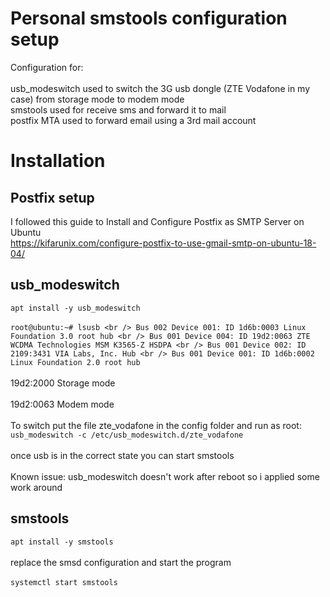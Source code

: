 # Personal smstools configuration setup
Configuration for:<br />
<br />
usb_modeswitch  used to switch the 3G usb dongle (ZTE Vodafone in my case) from storage mode to modem mode<br />
smstools        used for receive sms and forward it to mail<br />
postfix         MTA used to forward email using a 3rd mail account<br />


# Installation

## Postfix setup

I followed this guide to Install and Configure Postfix as SMTP Server on Ubuntu <br />
https://kifarunix.com/configure-postfix-to-use-gmail-smtp-on-ubuntu-18-04/ <br />



## usb_modeswitch

`apt install -y usb_modeswitch` <br />
<br />
`root@ubuntu:~# lsusb <br />
Bus 002 Device 001: ID 1d6b:0003 Linux Foundation 3.0 root hub <br />
Bus 001 Device 004: ID 19d2:0063 ZTE WCDMA Technologies MSM K3565-Z HSDPA <br />
Bus 001 Device 002: ID 2109:3431 VIA Labs, Inc. Hub <br />
Bus 001 Device 001: ID 1d6b:0002 Linux Foundation 2.0 root hub` <br />
 <br />
19d2:2000 Storage mode <br />
 <br />
19d2:0063 Modem mode <br />
 <br />
To switch put the file zte_vodafone in the config folder and run as root: <br />
`usb_modeswitch -c /etc/usb_modeswitch.d/zte_vodafone` <br />
 <br />
once usb is in the correct state you can start smstools <br />
 <br />
Known issue: usb_modeswitch doesn't work after reboot so i applied some work around <br />

## smstools

`apt install -y smstools` <br />
 <br />
replace the smsd configuration and start the program <br />
 <br />
`systemctl start smstools` <br />
